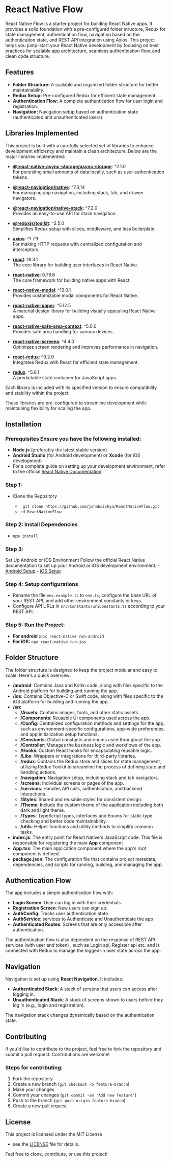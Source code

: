 # React Native Flow

React Native Flow is a starter project for building React Native apps. It provides a solid foundation with a pre-configured folder structure, Redux for state management, authentication flow, navigation based on the authentication state, and REST API integration using Axios. This project helps you jump-start your React Native development by focusing on best practices for scalable app architecture, seamless authentication flow, and clean code structure.
## Features 
- **Folder Structure:** A scalable and organized folder structure for better maintainability. 
- **Redux Setup:** Pre-configured Redux for efficient state management. 
- **Authentication Flow:** A complete authentication flow for user login and registration.
- **Navigation:** Navigation setup based on authentication state (authenticated and unauthenticated users).
 
## Libraries Implemented

This project is built with a carefully selected set of libraries to enhance development efficiency and maintain a clean architecture. Below are the major libraries implemented:

- **[@react-native-async-storage/async-storage](https://react-native-async-storage.github.io/async-storage/)**: ^2.1.0  
  For persisting small amounts of data locally, such as user authentication tokens.

- **[@react-navigation/native](https://reactnavigation.org/)**: ^7.0.14  
  For managing app navigation, including stack, tab, and drawer navigators.

- **[@react-navigation/native-stack](https://reactnavigation.org/docs/native-stack-navigator/)**: ^7.2.0  
  Provides an easy-to-use API for stack navigation.

- **[@reduxjs/toolkit](https://redux-toolkit.js.org/)**: ^2.5.0  
  Simplifies Redux setup with slices, middleware, and less boilerplate.

- **[axios](https://axios-http.com/)**: ^1.7.9  
  For making HTTP requests with centralized configuration and interceptors.

- **[react](https://react.dev/)**: 18.3.1  
  The core library for building user interfaces in React Native.

- **[react-native](https://reactnative.dev/)**: 0.76.6  
  The core framework for building native apps with React.

- **[react-native-modal](https://github.com/react-native-modal/react-native-modal)**: ^13.0.1  
  Provides customizable modal components for React Native.

- **[react-native-paper](https://callstack.github.io/react-native-paper/)**: ^5.12.5  
  A material design library for building visually appealing React Native apps.

- **[react-native-safe-area-context](https://github.com/th3rdwave/react-native-safe-area-context)**: ^5.0.0  
  Provides safe area handling for various devices.

- **[react-native-screens](https://github.com/software-mansion/react-native-screens)**: ^4.4.0  
  Optimizes screen rendering and improves performance in navigation.

- **[react-redux](https://react-redux.js.org/)**: ^9.2.0  
  Integrates Redux with React for efficient state management.

- **[redux](https://redux.js.org/)**: ^5.0.1  
  A predictable state container for JavaScript apps.



Each library is included with its specified version to ensure compatibility and stability within the project.

These libraries are pre-configured to streamline development while maintaining flexibility for scaling the app.


## Installation 
### Prerequisites Ensure you have the following installed: 
- **Node.js** (preferably the latest stable version) 
- **Android Studio** (for Android development) or **Xcode** (for iOS development) 
- For a complete guide on setting up your development environment, refer to the official [React Native Documentation](https://reactnative.dev/docs/environment-setup).
### Step 1: 
- Clone the Repository 

  - ``` git clone https://github.com/johnbaishya/ReactNativeFlow.git```
  - ``` cd ReactNativeFlow ``` 
### Step 2: Install Dependencies 
- ``` npm install ``` 
### Step 3: 
Set Up Android or iOS Environment Follow the official React Native documentation to set up your Android or iOS development environment: - [Android Setup](https://reactnative.dev/docs/environment-setup#android-development-environment) - [iOS Setup](https://reactnative.dev/docs/environment-setup#ios-development-environment) 
### Step 4: Setup configurations
 - Rename the file `env.example.ts` to `env.ts`, configure the base URL of your REST API, and add other environment constants or keys.
 - Configure API URLs in `src/Constants/uriConstants.ts` according to your REST API.
### Step 5: Run the Project:
 -  **For android :**``` npx react-native run-android ``` 
 - **For iOS:** ``` npx react-native run-ios ``` 
## Folder Structure 
The folder structure is designed to keep the project modular and easy to scale. Here's a quick overview: 
- **/android**: Contains Java and Kotlin code, along with files specific to the Android platform for building and running the app.
- **/ios**: Contains Objective-C or Swift code, along with files specific to the iOS platform for building and running the app.
- **/src**  
  - **/Assets**: Contains images, fonts, and other static assets.  
  - **/Components**: Reusable UI components used across the app.  
  - **/Config**: Centralized configuration methods and settings for the app, such as environment-specific configurations, app-wide preferences, and app initialization setup functions.  
  - **/Constants**: Global constants and enums used throughout the app.  
  - **/Controller**: Manages the business logic and workflows of the app.  
  - **/Hooks**: Custom React hooks for encapsulating reusable logic.  
  - **/Libs**: Wrappers or integrations for third-party libraries.  
  - **/redux**: Contains the Redux store and slices for state management, utilizing Redux Toolkit to streamline the process of defining state and handling actions.  
  - **/navigation**: Navigation setup, including stack and tab navigators.  
  - **/screens**: Individual screens or pages of the app.  
  - **/services**: Handles API calls, authentication, and backend interactions.  
  - **/Styles**: Shared and reusable styles for consistent design.  
  - **/Theme**: Include the custom theme of the aaplication including both dark and light theme.  
  - **/Types**: TypeScript types, interfaces and Enums for static type checking and better code maintainability.  
  - **/utils**: Helper functions and utility methods to simplify common tasks.  
- **index.js**: The entry point for React Native's JavaScript code. This file is responsible for registering the main **App** component
- **App.tsx**: The main application component where the app's root component is defined.
- **package.json**: The configuration file that contains project metadata, dependencies, and scripts for running, building, and managing the app.


## Authentication Flow 
The app includes a simple authentication flow with: 
- **Login Screen**: User can log in with their credentials. 
- **Registration Screen**: New users can sign up. 
- **AuthConfig**: Tracks user authentication state. 
- **AuthService**: services to Authenticate and Unauthenticate the app
- **Authenticated Routes**: Screens that are only accessible after authentication. 

The authentication flow is also dependent on the response of REST API services (with user and token) , such as Login api, Register api etc. and is connected with Redux to manage the logged-in user state across the app. 

## Navigation 
Navigation is set up using **React Navigation**. It includes: 
- **Authenticated Stack**: A stack of screens that users can access after logging in. 
- **Unauthenticated Stack**: A stack of screens shown to users before they log in (e.g., login and registration). 

The navigation stack changes dynamically based on the authentication state. 
## Contributing 
If you'd like to contribute to the project, feel free to fork the repository and submit a pull request. Contributions are welcome! 
### Steps for contributing: 
1. Fork the repository 
2. Create a new branch (`git checkout -b feature-branch`) 
3. Make your changes 
4. Commit your changes (`git commit -am 'Add new feature'`) 
5. Push to the branch (`git push origin feature-branch`) 
6. Create a new pull request 
## License 
This project is licensed under the MIT License 
- see the [LICENSE](./LICENSE) file for details. 

Feel free to clone, contribute, or use this project!


